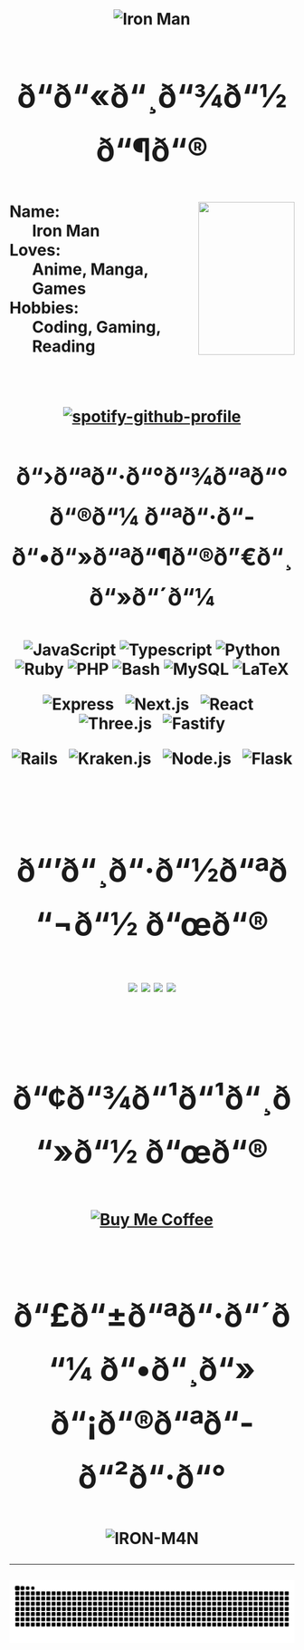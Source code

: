 <body>
  <center>
<h1 align="center"XeonKL55</h1>
<br>
<div align="center">
  
![Iron Man](./chibi.gif)

<h1 align="center">  ð“ð“«ð“¸ð“¾ð“½ ð“¶ð“® </h1>
</div>
<div align="center">
  <!-- <img src="https://i.imgur.com/jx17oHT.gif"> -->
</div>
<div>
  <div align="center">
    <img src="./2c4542649a439792ce53f5e2cdcb4aff.jpg" align="right" width="170" height="270">

<dl>
    <dt align="left"><strong>Name:</strong></dt>
    <dd align="left">Iron Man</dd>
    <dt align="left">Loves:</dt>
    <dd align="left">Anime, Manga, Games</dd>
    <dt align="left">Hobbies:</dt>
    <dd align="left">Coding,
      Gaming,
      Reading</dd>
</dl>
<br>

[![spotify-github-profile](https://spotify-github-profile.kittinanx.com/api/view?uid=31fe2ev5ldx3dlfb5t2qszogktce&cover_image=true&theme=novatorem&show_offline=false&background_color=121212&interchange=true&bar_color=53b14f&bar_color_cover=true)](https://ironmanff.vercel.app)


<div align="center">
  <h2>ð“›ð“ªð“·ð“°ð“¾ð“ªð“°ð“®ð“¼ ð“ªð“·ð“­ ð“•ð“»ð“ªð“¶ð“®ð”€ð“¸ð“»ð“´ð“¼</h2>
</div>


<p align="center">
  <img src="https://neonicons.ironman.my.id/icon/javascript?size=37" alt="JavaScript" />
  <img src="https://neonicons.ironman.my.id/icon/typescript?size=37" alt="Typescript" />
  <img src="https://neonicons.ironman.my.id/icon/python?size=37" alt="Python" />
  <img src="https://neonicons.ironman.my.id/icon/ruby?size=37&fek=5" alt="Ruby" />
  <img src="https://neonicons.ironman.my.id/icon/php?size=37" alt="PHP" />
  <img src="https://neonicons.ironman.my.id/icon/bash?size=37" alt="Bash" />
  <img src="https://neonicons.ironman.my.id/icon/mysql?size=37" alt="MySQL" />
  <img src="https://neonicons.ironman.my.id/icon/latex?size=37" alt="LaTeX" />
</p>

<p align="center">
  <img src="https://neonicons.ironman.my.id/icon/express?size=37" alt="Express" />&nbsp;&nbsp;
  <img src="https://neonicons.ironman.my.id/icon/nextjs?size=37" alt="Next.js" />&nbsp;&nbsp;
  <img src="https://neonicons.ironman.my.id/icon/react?size=37" alt="React" />&nbsp;&nbsp;
  <img src="https://neonicons.ironman.my.id/icon/threejs?size=37" alt="Three.js" />&nbsp;&nbsp;
  <img src="https://neonicons.ironman.my.id/icon/fastify?size=37" alt="Fastify" />
</p>

<p align="center">
  <img src="https://neonicons.ironman.my.id/icon/rails?size=37" alt="Rails" />&nbsp;&nbsp;
  <img src="https://neonicons.ironman.my.id/icon/krakenjs?size=37" alt="Kraken.js" />&nbsp;&nbsp;
  <img src="https://neonicons.ironman.my.id/icon/nodejs?size=37" alt="Node.js" />&nbsp;&nbsp;
  <img src="https://neonicons.ironman.my.id/icon/flask?size=37" alt="Flask" />
</p>
<br>
<div align="center">
    <h1> ð“’ð“¸ð“·ð“½ð“ªð“¬ð“½ ð“œð“® </h1>
</div>
<p align='center'>
  <a href="https://ironmanff.vercel.app"><img src="https://img.shields.io/badge/WEBSITE-2e3440?style=for-the-badge"/></a>
  <a href="https://instagram.com/sedboy.am"><img src="https://img.shields.io/badge/INSTAGRAM-2e3440?style=for-the-badge"/></a>
  <a href="https://t.me/IronManOfc"><img src="https://img.shields.io/badge/TELEGRAM-2e3440?style=for-the-badge"/></a>
    <a href="https://wa.me/4915252819677"><img src="https://img.shields.io/badge/WHATSAPP-2e3440?style=for-the-badge"/></a>
</p>
<br>

<div align="center">
    <h1> ð“¢ð“¾ð“¹ð“¹ð“¸ð“»ð“½ ð“œð“® </h1>
</div>
<div align="center">
  <a href="https://www.buymeacoffee.com/ironm4n">
    <img src="https://i.ibb.co/KNnhcvX/bmc-button.png" alt="Buy Me Coffee" height="60" width="230" style="margin-top: 10px;">
  </a>
</div>


<br>
<div align="center">
    <h1> ð“£ð“±ð“ªð“·ð“´ð“¼ ð“•ð“¸ð“» ð“¡ð“®ð“ªð“­ð“²ð“·ð“° </h1>
</div>
<img src="https://count.getloli.com/get/@:IRON-M4N?theme=moebooru" alt="IRON-M4N" />

_______________________

![Animation](https://raw.githubusercontent.com/IRON-M4N/IRON-M4N/output/github-contribution-grid-snake-dark.svg)
